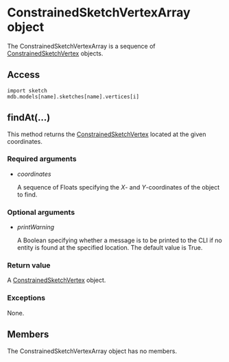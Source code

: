 # ConstrainedSketchVertexArray object

The ConstrainedSketchVertexArray is a sequence of [ConstrainedSketchVertex](https://help.3ds.com/2022/english/DSSIMULIA_Established/SIMACAEKERRefMap/simaker-c-constrainedsketchvertexpyc.htm?ContextScope=all) objects.

## Access

```
import sketch
mdb.models[name].sketches[name].vertices[i]
```

## findAt(...)



This method returns the [ConstrainedSketchVertex](https://help.3ds.com/2022/English/DSSIMULIA_Established/SIMACAEKERRefMap/simaker-c-constrainedsketchvertexpyc.htm?ContextScope=all) located at the given coordinates.



### Required arguments

- *coordinates*

  A sequence of Floats specifying the *X*- and *Y*-coordinates of the object to find.

### Optional arguments

- *printWarning*

  A Boolean specifying whether a message is to be printed to the CLI if no entity is found at the specified location. The default value is True.

### Return value

A [ConstrainedSketchVertex](https://help.3ds.com/2022/English/DSSIMULIA_Established/SIMACAEKERRefMap/simaker-c-constrainedsketchvertexpyc.htm?ContextScope=all) object.

### Exceptions

None.



## Members

The ConstrainedSketchVertexArray object has no members.